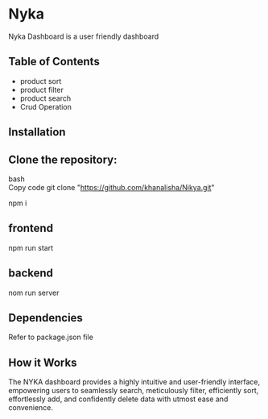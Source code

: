 # Nyka
Nyka Dashboard is a user friendly dashboard

## Table of Contents
- product sort <br>
- product filter <br>
- product search <br>
- Crud Operation 


## Installation
## Clone the repository:
bash <br>
Copy code git clone "https://github.com/khanalisha/Nikya.git"

npm i <br>
## frontend
npm run start <br>
## backend
nom run server <br>

## Dependencies
Refer to package.json file

## How it Works
The NYKA dashboard provides a highly intuitive and user-friendly interface, empowering users to seamlessly search, meticulously filter, efficiently sort, effortlessly add, and confidently delete data with utmost ease and convenience.


